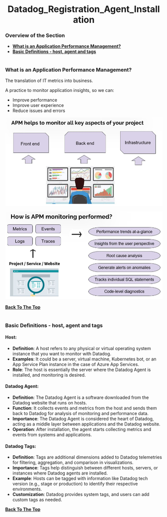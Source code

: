 <h1 align="center">Datadog_Registration_Agent_Installation</h1>

### Overview of the Section
* **[What is an Application Performance Management?](#apm)**
* **[Basic Definitions - host, agent and tags](#basic)**

#
### <a name="apm">What is an Application Performance Management?</a>

The translation of IT metrics into business.

A practice to monitor application insights, so we can:
- Improve performance
- Improve user experience
- Reduce issues and errors

![apm](https://github.com/tsokac2/-_-Datadog_CheatSheet/blob/main/src/01.JPG)

![apm-2](https://github.com/tsokac2/-_-Datadog_CheatSheet/blob/main/src/02.JPG)

**[Back To The Top](#Overview-of-the-Section)**
#
### <a name="basic">Basic Definitions - host, agent and tags</a>

#### Host:
- **Definition**: A host refers to any physical or virtual operating system instance that you want to monitor with Datadog.
- **Examples**: It could be a server, virtual machine, Kubernetes bot, or an App Service Plan instance in the case of Azure App Services.
- **Role**: The host is essentially the server where the Datadog Agent is installed, and monitoring is desired.

#### Datadog Agent:
- **Definition**: The Datadog Agent is a software downloaded from the Datadog website that runs on hosts.
- **Function**: It collects events and metrics from the host and sends them back to Datadog for analysis of monitoring and performance data.
- **Importance**: The Datadog Agent is considered the heart of Datadog, acting as a middle layer between applications and the Datadog website.
- **Operation**: After installation, the agent starts collecting metrics and events from systems and applications.

#### Datadog Tags:
- **Definition**: Tags are additional dimensions added to Datadog telemetries for filtering, aggregation, and comparison in visualizations.
- **Importance**: Tags help distinguish between different hosts, servers, or instances where Datadog agents are installed.
- **Example**: Hosts can be tagged with information like Datadog tech version (e.g., stage or production) to identify their respective environments.
- **Customization**: Datadog provides system tags, and users can add custom tags as needed.

**[Back To The Top](#Overview-of-the-Section)**
#